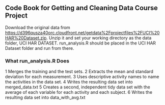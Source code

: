 ## Code Book for Getting and Cleaning Data Course Project
Download the original data from https://d396qusza40orc.cloudfront.net/getdata%2Fprojectfiles%2FUCI%20HAR%20Dataset.zip.
Unzip it and set your working directory as the data folder, UCI HAR DATASET. run_analysis.R should be placed in the UCI HAR Dataset folder and run from there.
### What run_analysis.R Does
1 Merges the training and the test sets.
2 Extracts the mean and standard deviation for each measurement. 
3 Uses descriptive activity names to name the activities in the data set.
4 Writes the resulting data set into merged_data.txt
5 Creates a second, independent tidy data set with the average of each variable for each activity and each subject.
6 Writes the resulting data set into data_with_avg.txt